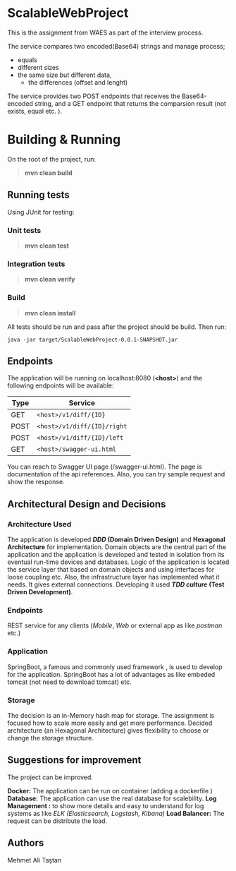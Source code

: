 # ScalableWebProject
This is the assignment from WAES as part of the interview process. 

The service compares two encoded(Base64) strings and manage process;
 - equals
 - different sizes
 - the same size but different data, 
	 - the differences (offset and lenght)

The service provides two POST endpoints that receives the Base64-encoded string, and a GET endpoint that returns the comparsion result (not exists, equal etc. ).

# Building & Running
On the root of the project, run:
> **mvn clean build**

## Running tests
Using JUnit for testing:

 ### Unit tests
 > **mvn clean test**

 ### Integration tests
 > **mvn clean verify**

 ### Build
 > **mvn clean install**

All tests should be run and pass after the project should be build. Then run:
	
	java -jar target/ScalableWebProject-0.0.1-SNAPSHOT.jar

## Endpoints
The application will be running on localhost:8080 (**\<host\>**) and the following endpoints will be available:

|     Type       |Service                        
|----------------|-------------------------------
|GET			 |`<host>/v1/diff/{ID}`            
|POST   	     |`<host>/v1/diff/{ID}/right`            
|POST	         |`<host>/v1/diff/{ID}/left`
|GET	         |`<host>/swagger-ui.html`

You can reach to Swagger UI page (/swagger-ui.html). The page is documentation of the api references. Also, you can try sample request and show the response.

## Architectural Design and Decisions
 ### Architecture Used
 The application is developed ***DDD* (Domain Driven Design)** and **Hexagonal Architecture** for implementation. Domain objects are the central part of the application and the application is developed and tested in isolation from its eventual run-time devices and databases. 
 Logic of the application is located the service layer that based on domain objects and using interfaces for loose coupling etc. Also, the infrastructure layer has implemented what it needs. It gives external connections. Developing it used ***TDD culture* (Test Driven Development)**.
 
### Endpoints
REST service for any clients (*Mobile*, *Web* or external app as like *postman* etc.)

### Application
SpringBoot, a famous and commonly used framework , is used to develop for the application. SpringBoot has a lot of advantages as like embeded tomcat (not need to download tomcat) etc.

### Storage
The decision is an in-Memory hash map for storage. The assignment is focused how to scale more easily and get more performance. Decided architecture (an Hexagonal Architecture) gives flexibility to choose or change the storage structure.

## Suggestions for improvement
The project can be improved.

**Docker:** The application can be run on container (adding a dockerfile )
**Database:** The application can use the real database for scalebility.
**Log Management :** to show more details and easy to understand for log systems as like *ELK (Elasticsearch, Logstash, Kibana)* 
**Load Balancer:** The request can be distribute the load.


## Authors
Mehmet Ali Taştan